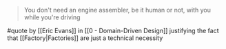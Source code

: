 > You don't need an engine assembler, be it human or not, with you while you're driving

#quote by [[Eric Evans]] in [[0 - Domain-Driven Design]] justifying the fact that [[Factory|Factories]] are just a technical necessity
